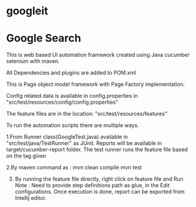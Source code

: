 # googleit
# Google Search
This is web based UI automation framework created using Java cucumber selenium with maven.

All Dependencies and plugins are added to POM.xml

This is Page object model framework with Page Factory implementation.

Config related data is available in config.properties in "src/test/resources/config/config.properties"

The feature files are in the location: "src/test/resources/features"

To run the automation scripts there are multiple ways.

1.From Runner class(GoogleTest.java) available in "src/test/java/TestRunner" as JUnit. Reports will be available in target/cucumber-report folder. The test runner runs the feature file based on the tag given

2.By maven command as :
mvn clean compile
mvn test
	
3. By running the feature file directly, right click on feature file and Run
Note : Need to provide step definitions path as glue, in the Edit configurations. Once execution is done, report can be exported from Intellij editor.
